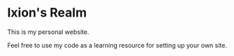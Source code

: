 # Ixion's Realm

This is my personal website.

Feel free to use my code as a learning resource for setting up your own site.
